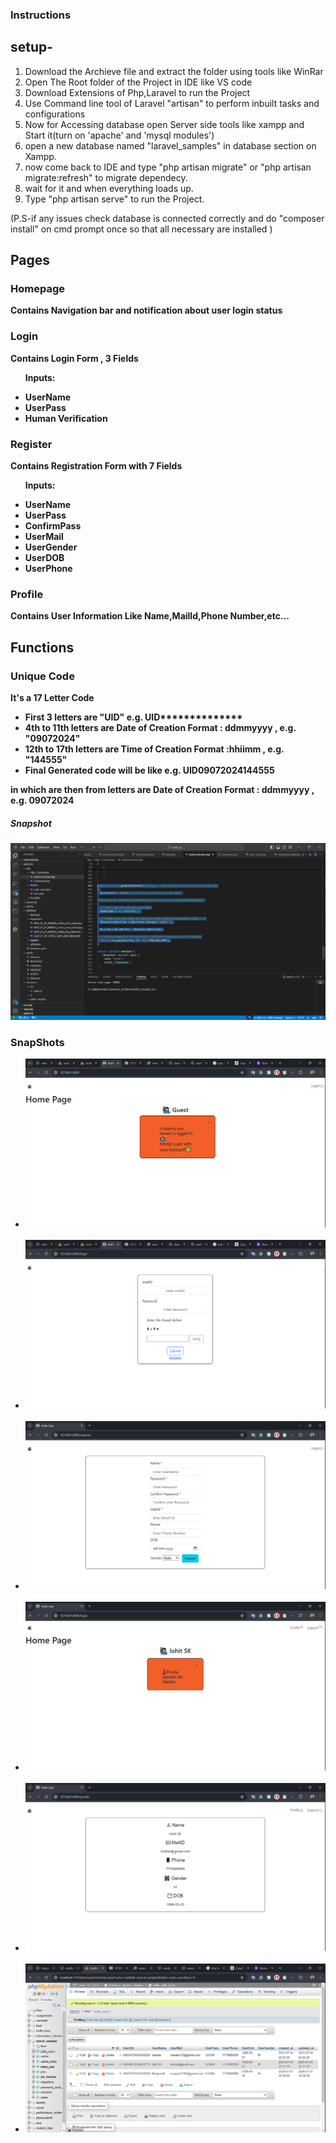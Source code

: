 ### <b>Instructions</b>
<section>
 
## setup-
<ol>
<li> Download the Archieve file and extract the folder using tools like WinRar </li>
<li> Open The Root folder of the Project in IDE like VS code </li>
<li> Download Extensions of Php,Laravel to run the Project </li>
<li> Use Command line tool of Laravel "artisan" to perform inbuilt tasks and configurations </li>
<li> Now for Accessing database open Server side tools like xampp and Start it(turn on 'apache' and 'mysql modules') </li>
<li> open a new database named "laravel_samples" in database section on Xampp. </li>
<li> now come back to IDE and type "php artisan migrate" or "php artisan migrate:refresh" to migrate dependecy. </li>
<li> wait for it and when everything loads up. </li>
<li> Type "php artisan serve" to run the Project. </li>
</ol>
(P.S-if any issues check database is connected correctly and do "composer install" on cmd prompt once so that all necessary are installed )
 
<h2> <b>Pages</h2>

<h3> Homepage</h3>
 <p>Contains Navigation bar and notification about user login status</p>
<h3>  Login</h3>
 <p>Contains Login Form , 3 Fields </p>
 <ul><P>Inputs:</P>
  <li>UserName</li>
  <li>UserPass</li>
  <li>Human Verification</li>  
 </ul>
<h3> Register</h3>
 <p>Contains Registration Form with 7 Fields</p>
  <ul><P>Inputs:</P>
  <li>UserName</li>
  <li>UserPass</li>
  <li>ConfirmPass</li>
  <li>UserMail</li>
  <li>UserGender</li>
  <li>UserDOB</li>
  <li>UserPhone</li>  
 </ul>
<h3> Profile </h3>
 <p>Contains User Information Like Name,MailId,Phone Number,etc...</p>
</section>

<h2> Functions </h2>
<section >
 
<h3>Unique Code</h3>
 It's a 17 Letter Code
<ul>
 <li><b>First 3 letters</b> are "UID" e.g. UID**************</li>
 <li><b> 4th to 11th letters</b> are  Date of Creation <b>Format</b> :  ddmmyyyy , e.g. "09072024"</li>
 <li><b>12th to 17th letters</b> are Time of Creation <b>Format</b> :hhiimm , e.g.  "144555"</li>
 <li>Final Generated code will be like e.g. <b>UID09072024144555</b></li>
</ul>
in which  are 
then from letters are Date of Creation 
<b>Format</b> :  ddmmyyyy , e.g. 09072024
<h5>Snapshot</h5>
<div>
 <img src="assets/Auth_snapshot (7).png" />
</div>
</section>

<section>

### SnapShots
 <ul>
  <li><img src="assets/Auth_snapshot (1).png" /></li><br>
  <li><img src="assets/Auth_snapshot (2).png" /></li><br>
  <li><img src="assets/Auth_snapshot (3).png" /></li><br>
  <li><img src="assets/Auth_snapshot (4).png" /></li><br>
  <li><img src="assets/Auth_snapshot (5).png" /></li><br>
  <li><img src="assets/Auth_snapshot (6).png" /></li><br>
  
 </ul>

</section>
